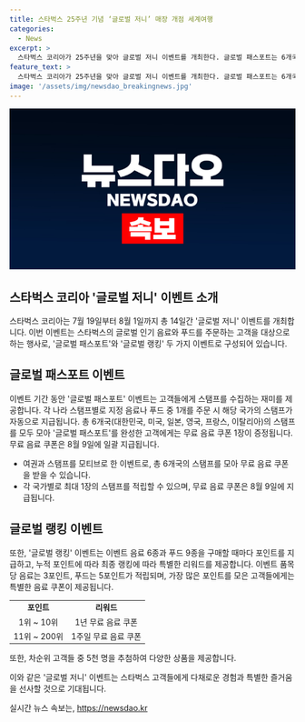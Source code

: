 ```yaml
---
title: 스타벅스 25주년 기념 ‘글로벌 저니’ 매장 개점 세계여행
categories:
  - News
excerpt: >
  스타벅스 코리아가 25주년을 맞아 글로벌 저니 이벤트를 개최한다. 글로벌 패스포트는 6개국 스탬프를 수집하여 무료 음료 쿠폰을 받을 수 있고, 글로벌 랭킹은 음료와 푸드 구매 시 포인트를 적립하여 특별 리워드를 받을 수 있는 이벤트다. 스타벅스 김범수 마케팅담당은 다양한 국가의 음료와 푸드를 통해 특별한 경험을 만들 수 있도록 기획했다고 말했다. 개점 25주년을 맞아 모두의 축제 프로모션도 진행 중이다.
feature_text: >
  스타벅스 코리아가 25주년을 맞아 글로벌 저니 이벤트를 개최한다. 글로벌 패스포트는 6개국 스탬프를 수집하여 무료 음료 쿠폰을 받을 수 있고, 글로벌 랭킹은 음료와 푸드 구매 시 포인트를 적립하여 특별 리워드를 받을 수 있는 이벤트다. 스타벅스 김범수 마케팅담당은 다양한 국가의 음료와 푸드를 통해 특별한 경험을 만들 수 있도록 기획했다고 말했다. 개점 25주년을 맞아 모두의 축제 프로모션도 진행 중이다.
image: '/assets/img/newsdao_breakingnews.jpg'
---
```


<p><img src="/assets/img/newsdao_breakingnews.jpg" alt="firstkoreanews 속보" /></p>

<h2 data-ke-size="size26">스타벅스 코리아 '글로벌 저니' 이벤트 소개</h2>

<p data-ke-size="size16">스타벅스 코리아는 7월 19일부터 8월 1일까지 총 14일간 '글로벌 저니' 이벤트를 개최합니다. 이번 이벤트는 스타벅스의 글로벌 인기 음료와 푸드를 주문하는 고객을 대상으로 하는 행사로, '글로벌 패스포트'와 '글로벌 랭킹' 두 가지 이벤트로 구성되어 있습니다.</p>

<h2 data-ke-size="size24">글로벌 패스포트 이벤트</h2>

<p data-ke-size="size16">이벤트 기간 동안 '글로벌 패스포트' 이벤트는 고객들에게 스탬프를 수집하는 재미를 제공합니다. 각 나라 스탬프별로 지정 음료나 푸드 중 1개를 주문 시 해당 국가의 스탬프가 자동으로 지급됩니다. 총 6개국(대한민국, 미국, 일본, 영국, 프랑스, 이탈리아)의 스탬프를 모두 모아 '글로벌 패스포트'를 완성한 고객에게는 무료 음료 쿠폰 1장이 증정됩니다. 무료 음료 쿠폰은 8월 9일에 일괄 지급됩니다.</p>

<ul>
  <li>여권과 스탬프를 모티브로 한 이벤트로, 총 6개국의 스탬프를 모아 무료 음료 쿠폰을 받을 수 있습니다.</li>
  <li>각 국가별로 최대 1장의 스탬프를 적립할 수 있으며, 무료 음료 쿠폰은 8월 9일에 지급됩니다.</li>
</ul>

<h2 data-ke-size="size24">글로벌 랭킹 이벤트</h2>

<p data-ke-size="size16">또한, '글로벌 랭킹' 이벤트는 이벤트 음료 6종과 푸드 9종을 구매할 때마다 포인트를 지급하고, 누적 포인트에 따라 최종 랭킹에 따라 특별한 리워드를 제공합니다. 이벤트 품목당 음료는 3포인트, 푸드는 5포인트가 적립되며, 가장 많은 포인트를 모은 고객들에게는 특별한 음료 쿠폰이 제공됩니다.</p>

<table>
  <tr>
    <td style="text-align: center; height: 17px;"><b>포인트</b></td>
    <td style="text-align: center; height: 17px;"><b>리워드</b></td>
  </tr>
  <tr>
    <td style="text-align: center; height: 17px;">1위 ~ 10위</td>
    <td style="text-align: center; height: 17px;">1년 무료 음료 쿠폰</td>
  </tr>
  <tr>
    <td style="text-align: center; height: 17px;">11위 ~ 200위</td>
    <td style="text-align: center; height: 17px;">1주일 무료 음료 쿠폰</td>
  </tr>
</table>

<p data-ke-size="size16">또한, 차순위 고객들 중 5천 명을 추첨하여 다양한 상품을 제공합니다.</p>

<p>이와 같은 '글로벌 저니' 이벤트는 스타벅스 고객들에게 다채로운 경험과 특별한 즐거움을 선사할 것으로 기대됩니다.</p>
실시간 뉴스 속보는, <a href="https://newsdao.kr" rel="dofollow">https://newsdao.kr</a>


